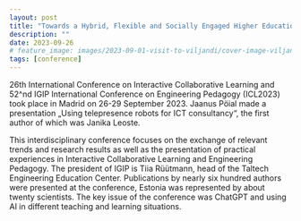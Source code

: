 ```yaml
---
layout: post
title: "Towards a Hybrid, Flexible and Socially Engaged Higher Education"
description: ""
date: 2023-09-26
# feature_image: images/2023-09-01-visit-to-viljandi/cover-image-viljandi.jpg
tags: [conference]
---
```


26th International Conference on Interactive Collaborative Learning and 52^nd IGIP International Conference on Engineering Pedagogy (ICL2023) took place in Madrid on 26-29 September 2023. Jaanus Pöial made a presentation „Using telepresence robots for ICT consultancy“, the first author of which was Janika Leoste.

<!--more-->

This interdisciplinary conference focuses on the exchange of relevant trends and research results as well as the presentation of practical experiences in Interactive Collaborative Learning and Engineering Pedagogy. The president of IGIP is Tiia Rüütmann, head of the Taltech Engineering Education Center.
Publications by nearly six hundred authors were presented at the conference, Estonia was represented by about twenty scientists. The key issue of the conference was ChatGPT and using AI in different teaching and learning situations.